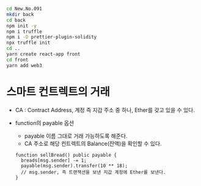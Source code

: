 ```bash
cd New.No.091
mkdir back
cd back
npm init -y
npm i truffle
npm i -D prettier-plugin-solidity
npx truffle init
cd ..
yarn create react-app front
cd front
yarn add web3
```

# 스마트 컨트렉트의 거래

- CA : Contract Address, 계정 즉 지갑 주소 중 하나, Ether를 갖고 있을 수 있다.

- function의 payable 옵션
  - payable 이름 그대로 거래 가능하도록 해준다.
  - CA 주소로 해당 컨트렉트의 Balance(잔액)을 확인할 수 있다.
  ```solidity
  function sellBread() public payable {
    breads[msg.sender] -= 1;
    payable(msg.sender).transfer(10 ** 18);
    // msg.sender, 즉 트랜잭션을 보낸 지갑 계정에 Ether를 보낸다.
  }
  ```
